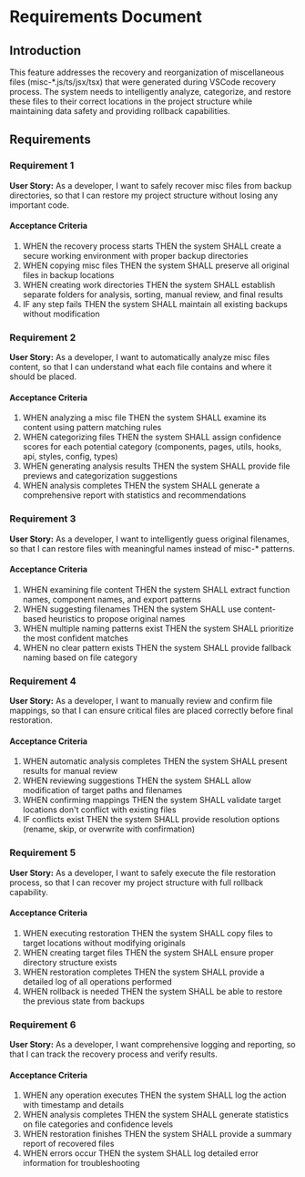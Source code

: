 # Requirements Document

## Introduction

This feature addresses the recovery and reorganization of miscellaneous files (misc-*.js/ts/jsx/tsx) that were generated during VSCode recovery process. The system needs to intelligently analyze, categorize, and restore these files to their correct locations in the project structure while maintaining data safety and providing rollback capabilities.

## Requirements

### Requirement 1

**User Story:** As a developer, I want to safely recover misc files from backup directories, so that I can restore my project structure without losing any important code.

#### Acceptance Criteria

1. WHEN the recovery process starts THEN the system SHALL create a secure working environment with proper backup directories
2. WHEN copying misc files THEN the system SHALL preserve all original files in backup locations
3. WHEN creating work directories THEN the system SHALL establish separate folders for analysis, sorting, manual review, and final results
4. IF any step fails THEN the system SHALL maintain all existing backups without modification

### Requirement 2

**User Story:** As a developer, I want to automatically analyze misc files content, so that I can understand what each file contains and where it should be placed.

#### Acceptance Criteria

1. WHEN analyzing a misc file THEN the system SHALL examine its content using pattern matching rules
2. WHEN categorizing files THEN the system SHALL assign confidence scores for each potential category (components, pages, utils, hooks, api, styles, config, types)
3. WHEN generating analysis results THEN the system SHALL provide file previews and categorization suggestions
4. WHEN analysis completes THEN the system SHALL generate a comprehensive report with statistics and recommendations

### Requirement 3

**User Story:** As a developer, I want to intelligently guess original filenames, so that I can restore files with meaningful names instead of misc-* patterns.

#### Acceptance Criteria

1. WHEN examining file content THEN the system SHALL extract function names, component names, and export patterns
2. WHEN suggesting filenames THEN the system SHALL use content-based heuristics to propose original names
3. WHEN multiple naming patterns exist THEN the system SHALL prioritize the most confident matches
4. WHEN no clear pattern exists THEN the system SHALL provide fallback naming based on file category

### Requirement 4

**User Story:** As a developer, I want to manually review and confirm file mappings, so that I can ensure critical files are placed correctly before final restoration.

#### Acceptance Criteria

1. WHEN automatic analysis completes THEN the system SHALL present results for manual review
2. WHEN reviewing suggestions THEN the system SHALL allow modification of target paths and filenames
3. WHEN confirming mappings THEN the system SHALL validate target locations don't conflict with existing files
4. IF conflicts exist THEN the system SHALL provide resolution options (rename, skip, or overwrite with confirmation)

### Requirement 5

**User Story:** As a developer, I want to safely execute the file restoration process, so that I can recover my project structure with full rollback capability.

#### Acceptance Criteria

1. WHEN executing restoration THEN the system SHALL copy files to target locations without modifying originals
2. WHEN creating target files THEN the system SHALL ensure proper directory structure exists
3. WHEN restoration completes THEN the system SHALL provide a detailed log of all operations performed
4. WHEN rollback is needed THEN the system SHALL be able to restore the previous state from backups

### Requirement 6

**User Story:** As a developer, I want comprehensive logging and reporting, so that I can track the recovery process and verify results.

#### Acceptance Criteria

1. WHEN any operation executes THEN the system SHALL log the action with timestamp and details
2. WHEN analysis completes THEN the system SHALL generate statistics on file categories and confidence levels
3. WHEN restoration finishes THEN the system SHALL provide a summary report of recovered files
4. WHEN errors occur THEN the system SHALL log detailed error information for troubleshooting